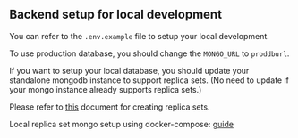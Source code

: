## Backend setup for local development

You can refer to the `.env.example` file to setup your local development.

To use production database, you should change the `MONGO_URL` to `proddburl`.

If you want to setup your local database, you should update your standalone mongodb instance to support replica sets. (No need to update if your mongo instance already supports replica sets.)

Please refer to [this](https://adelachao.medium.com/create-a-mongodb-replica-set-in-windows-edeab1c85894) document for creating replica sets.

Local replica set mongo setup using docker-compose: [guide](https://stackoverflow.com/a/66016351)
